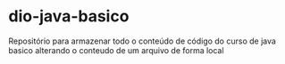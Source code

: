 # dio-java-basico
Repositório para armazenar todo o conteúdo de código do curso de java basico
alterando o conteudo de um arquivo de forma local
